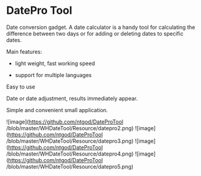DatePro Tool
===============

Date conversion gadget.
A date calculator is a handy tool for calculating the difference between two days or for adding or deleting dates to specific dates.

Main features:

- light weight, fast working speed

- support for multiple languages

Easy to use

Date or date adjustment, results immediately appear.

Simple and convenient small application.

<!--![image](https://github.com/ntgod/DateProTool /blob/master/WHDateTool/Resource/datepro1.png)-->
![image](https://github.com/ntgod/DateProTool /blob/master/WHDateTool/Resource/datepro2.png)
![image](https://github.com/ntgod/DateProTool /blob/master/WHDateTool/Resource/datepro3.png)
![image](https://github.com/ntgod/DateProTool /blob/master/WHDateTool/Resource/datepro4.png)
![image](https://github.com/ntgod/DateProTool /blob/master/WHDateTool/Resource/datepro5.png)


<!--![video](https://github.com/ntgod/DateProTool /blob/master/WHDateTool/Resource/1080x1920.mp4)-->
